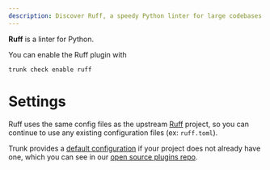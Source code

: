 ```yaml
---
description: Discover Ruff, a speedy Python linter for large codebases. Integrates with CI/IDEs and supports .py, .pyi, and Jupyter Notebooks.
---
```


**Ruff** is a linter for Python.

You can enable the Ruff plugin with

```shell
trunk check enable ruff
```

# Settings

Ruff uses the same config files as the 
upstream [Ruff](https://github.com/astral-sh/ruff) project, so you can continue to use any
existing configuration files (ex: `ruff.toml`).

Trunk provides a [default configuration](https://github.com/trunk-io/plugins/tree/main/linters/ruff) if your project does not already have one,
which you can see in our [open source plugins repo](https://github.com/trunk-io/plugins/tree/main).
